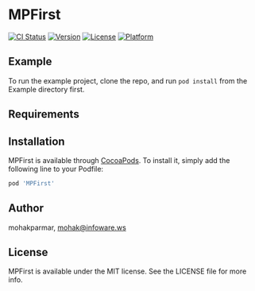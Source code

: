 # MPFirst

[![CI Status](https://img.shields.io/travis/mohakparmar/MPFirst.svg?style=flat)](https://travis-ci.org/mohakparmar/MPFirst)
[![Version](https://img.shields.io/cocoapods/v/MPFirst.svg?style=flat)](https://cocoapods.org/pods/MPFirst)
[![License](https://img.shields.io/cocoapods/l/MPFirst.svg?style=flat)](https://cocoapods.org/pods/MPFirst)
[![Platform](https://img.shields.io/cocoapods/p/MPFirst.svg?style=flat)](https://cocoapods.org/pods/MPFirst)

## Example

To run the example project, clone the repo, and run `pod install` from the Example directory first.

## Requirements

## Installation

MPFirst is available through [CocoaPods](https://cocoapods.org). To install
it, simply add the following line to your Podfile:

```ruby
pod 'MPFirst'
```

## Author

mohakparmar, mohak@infoware.ws

## License

MPFirst is available under the MIT license. See the LICENSE file for more info.
